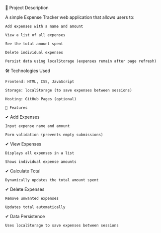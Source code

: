 📌 Project Description

A simple Expense Tracker web application that allows users to:

    Add expenses with a name and amount

    View a list of all expenses

    See the total amount spent

    Delete individual expenses

    Persist data using localStorage (expenses remain after page refresh)

🛠️ Technologies Used

    Frontend: HTML, CSS, JavaScript

    Storage: localStorage (to save expenses between sessions)

    Hosting: GitHub Pages (optional)

    🚀 Features

✔ Add Expenses

    Input expense name and amount

    Form validation (prevents empty submissions)

✔ View Expenses

    Displays all expenses in a list

    Shows individual expense amounts

✔ Calculate Total

    Dynamically updates the total amount spent

✔ Delete Expenses

    Remove unwanted expenses

    Updates total automatically

✔ Data Persistence

    Uses localStorage to save expenses between sessions

